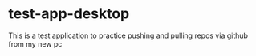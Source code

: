 # test-app-desktop
This is a test application to practice pushing and pulling repos via github from my new pc
